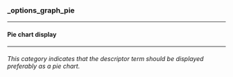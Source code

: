 ### _options_graph_pie



------
#### Pie chart display



------
###### This category indicates that the descriptor term should be displayed preferably as a pie chart.